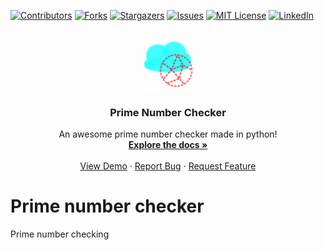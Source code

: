 <!-- PROJECT SHIELDS -->
<!--
*** I'm using markdown "reference style" links for readability.
*** Reference links are enclosed in brackets [ ] instead of parentheses ( ).
*** See the bottom of this document for the declaration of the reference variables
*** for contributors-url, forks-url, etc. This is an optional, concise syntax you may use.
*** https://www.markdownguide.org/basic-syntax/#reference-style-links
-->
[![Contributors][contributors-shield]][contributors-url]
[![Forks][forks-shield]][forks-url]
[![Stargazers][stars-shield]][stars-url]
[![Issues][issues-shield]][issues-url]
[![MIT License][license-shield]][license-url]
[![LinkedIn][linkedin-shield]][linkedin-url]


<!-- PROJECT LOGO -->
<br />
<div align="center">
  <a href="https://github.com/tirsvad/TirsvadCLI.Math.PrimeNumbers">
    <img src="images/logo.png" alt="Logo" width="80" height="80">
  </a>

  <h3 align="center">Prime Number Checker</h3>

  <p align="center">
    An awesome prime number checker made in python!
    <br />
    <a href="https://github.com/tirsvad/TirsvadCLI.Math.PrimeNumbers"><strong>Explore the docs »</strong></a>
    <br />
    <br />
    <a href="https://github.com/tirsvad/TirsvadCLI.Math.PrimeNumbers">View Demo</a>
    ·
    <a href="https://github.com/tirsvad/TirsvadCLI.Math.PrimeNumbers/issues/new?labels=bug&template=bug-report---.md">Report Bug</a>
    ·
    <a href="https://github.com/tirsvad/TirsvadCLI.Math.PrimeNumbers/issues/new?labels=enhancement&template=feature-request---.md">Request Feature</a>
  </p>
</div>

# Prime number checker
Prime number checking



<!-- MARKDOWN LINKS & IMAGES -->
<!-- https://www.markdownguide.org/basic-syntax/#reference-style-links -->
[contributors-shield]: https://img.shields.io/github/contributors/TirsvadCLI/Python.Math.Prime-number-checker?style=for-the-badge
[contributors-url]: https://github.com/TirsvadCLI/Python.Math.Prime-number-checker/graphs/contributors
[forks-shield]: https://img.shields.io/github/forks/TirsvadCLI/Python.Math.Prime-number-checker?style=for-the-badge
[forks-url]: https://github.com/TirsvadCLI/Python.Math.Prime-number-checker/network/members
[stars-shield]: https://img.shields.io/github/stars/TirsvadCLI/Python.Math.Prime-number-checker?style=for-the-badge
[stars-url]: https://github.com/TirsvadCLI/Python.Math.Prime-number-checker/stargazers
[issues-shield]: https://img.shields.io/github/issues/TirsvadCLI/Python.Math.Prime-number-checker?style=for-the-badge
[issues-url]: https://github.com/TirsvadCLI/Python.Math.Prime-number-checker/issues
[license-shield]: https://img.shields.io/github/license/TirsvadCLI/Python.Math.Prime-number-checker?style=for-the-badge
[license-url]: https://github.com/TirsvadCLI/Python.Math.Prime-number-checker/blob/master/LICENSE.txt
[linkedin-shield]: https://img.shields.io/badge/-LinkedIn-black.svg?style=for-the-badge&logo=linkedin&colorB=555
[linkedin-url]: https://www.linkedin.com/in/jens-tirsvad-nielsen-13b795b9/